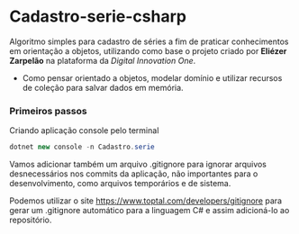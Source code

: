 # Cadastro-serie-csharp
Algoritmo simples para cadastro de séries a fim de praticar conhecimentos em orientação a objetos, utilizando como base o projeto criado por **Eliézer Zarpelão** na plataforma da _Digital Innovation One_.

- Como pensar orientado a objetos, modelar domínio e utilizar recursos de coleção para salvar dados em memória.

### Primeiros passos

Criando aplicação console pelo terminal

```c#
dotnet new console -n Cadastro.serie
```

Vamos adicionar também um arquivo .gitignore para ignorar arquivos desnecessários nos commits da aplicação, não importantes para o desenvolvimento, como arquivos temporários e de sistema.

Podemos utilizar o site <https://www.toptal.com/developers/gitignore> para gerar um .gitignore automático para a linguagem C# e assim adicioná-lo ao repositório.




